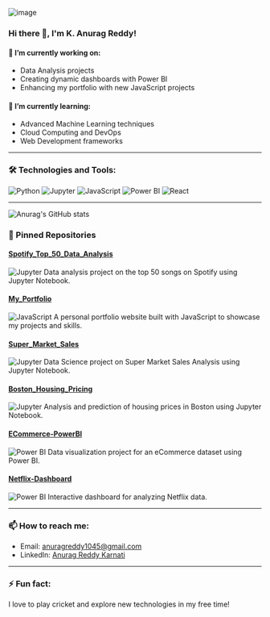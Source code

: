 ![image]("C:\Users\anura\Downloads\data-scientist2.jpg")

### Hi there 👋, I'm K. Anurag Reddy!

#### 🔭 I’m currently working on:
- Data Analysis projects
- Creating dynamic dashboards with Power BI
- Enhancing my portfolio with new JavaScript projects

#### 🌱 I’m currently learning:
- Advanced Machine Learning techniques
- Cloud Computing and DevOps
- Web Development frameworks

---

### 🛠️ Technologies and Tools:
![Python](https://img.shields.io/badge/Python-3776AB?style=flat&logo=python&logoColor=white)
![Jupyter](https://img.shields.io/badge/Jupyter-F37626?style=flat&logo=jupyter&logoColor=white)
![JavaScript](https://img.shields.io/badge/JavaScript-F7DF1E?style=flat&logo=javascript&logoColor=black)
![Power BI](https://img.shields.io/badge/Power%20BI-F2C811?style=flat&logo=power%20bi&logoColor=black)
![React](https://img.shields.io/badge/React-20232A?style=flat&logo=react&logoColor=61DAFB)

---

![Anurag's GitHub stats](https://github-readme-stats.vercel.app/api?username=Anurag1045&show_icons=true&theme=radical)

### 📌 Pinned Repositories

#### [Spotify_Top_50_Data_Analysis](https://github.com/Anurag1045/Spotify_Top_50_Data_Analysis)
![Jupyter](https://img.shields.io/badge/Jupyter-Notebook-orange)
Data analysis project on the top 50 songs on Spotify using Jupyter Notebook.

#### [My_Portfolio](https://github.com/Anurag1045/My_Portfolio)
![JavaScript](https://img.shields.io/badge/JavaScript-yellow)
A personal portfolio website built with JavaScript to showcase my projects and skills.

#### [Super_Market_Sales](https://github.com/Anurag1045/Super_Market_Sales)
![Jupyter](https://img.shields.io/badge/Jupyter-Notebook-orange)
Data Science project on Super Market Sales Analysis using Jupyter Notebook.

#### [Boston_Housing_Pricing](https://github.com/Anurag1045/Boston_Housing_Pricing)
![Jupyter](https://img.shields.io/badge/Jupyter-Notebook-orange)
Analysis and prediction of housing prices in Boston using Jupyter Notebook.

#### [ECommerce-PowerBI](https://github.com/Anurag1045/ECommerce-PowerBI)
![Power BI](https://img.shields.io/badge/Power--BI-yellow)
Data visualization project for an eCommerce dataset using Power BI.

#### [Netflix-Dashboard](https://github.com/Anurag1045/Netflix-Dashboard)
![Power BI](https://img.shields.io/badge/Power--BI-yellow)
Interactive dashboard for analyzing Netflix data.

---
### 📫 How to reach me:
- Email: anuragreddy1045@gmail.com
- LinkedIn: [Anurag Reddy Karnati](https://www.linkedin.com/in/anurag45/)

---

### ⚡ Fun fact:
I love to play cricket and explore new technologies in my free time!
